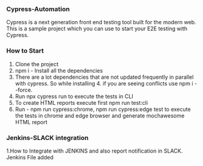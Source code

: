 ### Cypress-Automation
Cypress is a next generation front end testing tool built for the modern web. This is a sample project which you can use to start your E2E testing with Cypress.

### How to Start
1. Clone the project
2. npm i - Install all the dependencies
3. There are a lot dependencies that are not updated frequently in parallel with cypress. So while installing 4. if you are seeing conflicts use npm i --force.
5. Run npx cypress run to execute the tests in CLI
6. To create HTML reports execute first npm run test:cli
7. Run - npm run cypress:chrome, npm run cypress:edge test to execute the tests in chrome and edge browser and generate mochawesome HTML report

### Jenkins-SLACK integration
1.How to Integrate with JENKINS and also report notification in SLACK. Jenkins File added
